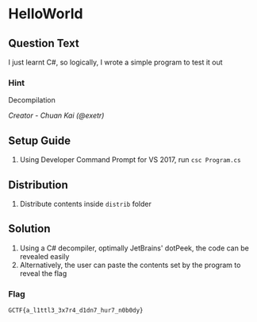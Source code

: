 # HelloWorld

## Question Text
I just learnt C#, so logically, I wrote a simple program to test it out

### Hint
Decompilation

*Creator - Chuan Kai (@exetr)*

## Setup Guide
1. Using Developer Command Prompt for VS 2017, run `csc Program.cs`

## Distribution
1. Distribute contents inside `distrib` folder

## Solution
1. Using a C# decompiler, optimally JetBrains' dotPeek, the code can be revealed easily
2. Alternatively, the user can paste the contents set by the program to reveal the flag
### Flag
`GCTF{a_l1ttl3_3x7r4_d1dn7_hur7_n0b0dy}`
